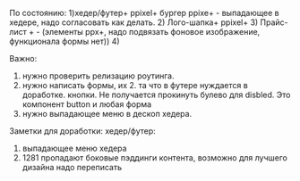 По состоянию:
1)хедер/футер+ ppixel+ бургер ppixe+ - выпадающее в хедере, надо согласовать как делать.
2) Лого-шапка+ ppixel+
3) Прайс-лист + - (элементы ppx+, надо подвязать фоновое изображение, функционала формы нет))
4) 

Важно:
1) нужно проверить релизацию роутинга.
2) нужно написать формы, их 2. та что в футере нуждается в доработке.
кнопки. Не получается прокинуть булево для disbled. Это компонент button и любая форма
3) нужно выпадающее меню в дескоп хедера.




Заметки для доработки:
хедер/футер:
1) выпадающее меню хедера
2) 1281 пропадают боковые пэддинги контента, возможно для лучшего дизайна надо переписать
